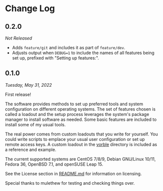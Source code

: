 # Change Log

## 0.2.0

*Not Released*

* Adds `feature/git` and includes it as part of `feature/dev`.
* Adjusts output when `DEBUG=1` to include the names of all features being set up, prefixed with "Setting up features:".

## 0.1.0

*Tuesday, May 31, 2022*

First release!

The software provides methods to set up preferred tools and system configuration on different operating systems. The set of features chosen is called a loadout and the setup process leverages the system's package manager to install software as needed. Some basic features are included to install some of my usual tools.

The real power comes from custom loadouts that you write for yourself. You could write scripts to emplace your usual user configuration or set up remote access keys. A custom loadout in the [vorble](vorble) directory is included as a reference and example.

The current supported systems are CentOS 7/8/9, Debian GNU/Linux 10/11, Fedora 36, OpenBSD 7.1, and openSUSE Leap 15.

See the License section in [README.md](README.md) for information on licensing.

Special thanks to mulethew for testing and checking things over.
